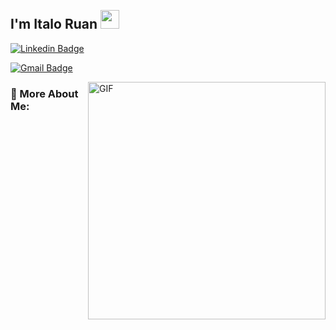 <h2 align="left">
 <abc>
  <br>I'm Italo Ruan <img src="https://user-images.githubusercontent.com/42378118/110234147-e3259600-7f4e-11eb-95be-0c4047144dea.gif" width="30"><br>
 <abc/>
</h2>

[![Linkedin Badge](https://img.shields.io/badge/-Italoruan77-blue?style=flat-square&logo=Linkedin&logoColor=white&link=https://www.linkedin.com/in/italoruan77/)](https://www.linkedin.com/in/italoruan77/)

[![Gmail Badge](https://img.shields.io/badge/-italoruan87@gmail.com-c14438?style=flat-square&logo=Gmail&logoColor=white&link=mailto:italoruan87@gmail.com)]()
<br/>

<img align="right" alt="GIF" src="https://i.postimg.cc/KzxNqLf6/Coding.gif" width="380px"/>
 

### 🧐 More About Me:

